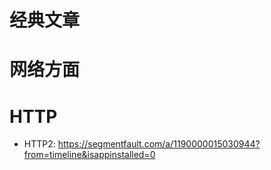 # 经典文章

# 网络方面

# HTTP

- HTTP2: https://segmentfault.com/a/1190000015030944?from=timeline&isappinstalled=0